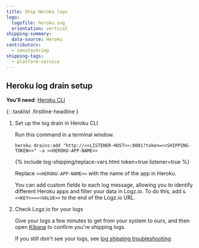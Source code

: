 ```yaml
---
title: Ship Heroku logs
logo:
  logofile: heroku.svg
  orientation: vertical
shipping-summary:
  data-source: Heroku
contributors:
  - imnotashrimp
shipping-tags:
  - platform-service
---
```


## Heroku log drain setup

**You'll need**:
[Heroku CLI](https://devcenter.heroku.com/articles/heroku-cli#download-and-install)

{: .tasklist .firstline-headline }
1. Set up the log drain in Heroku CLI

    Run this command in a terminal window.

    ```shell
    heroku drains:add "http://<<LISTENER-HOST>>:8081?token=<<SHIPPING-TOKEN>>" -a <<HEROKU-APP-NAME>>
    ```

    {% include log-shipping/replace-vars.html token=true listener=true %}

    Replace `<<HEROKU-APP-NAME>>` with the name of the app in Heroku.

    You can add custom fields to each log message, allowing you to identify different Heroku apps and filter your data in Logz.io.
    To do this, add `&<<KEY>>=<<VALUE>>` to the end of the Logz.io URL.

2. Check Logz.io for your logs

    Give your logs a few minutes to get from your system to ours, and then open [Kibana](https://app.logz.io/#/dashboard/kibana) to confirm you're shipping logs.

   If you still don't see your logs, see [log shipping troubleshooting]({{site.baseurl}}/user-guide/log-shipping/log-shipping-troubleshooting.html).